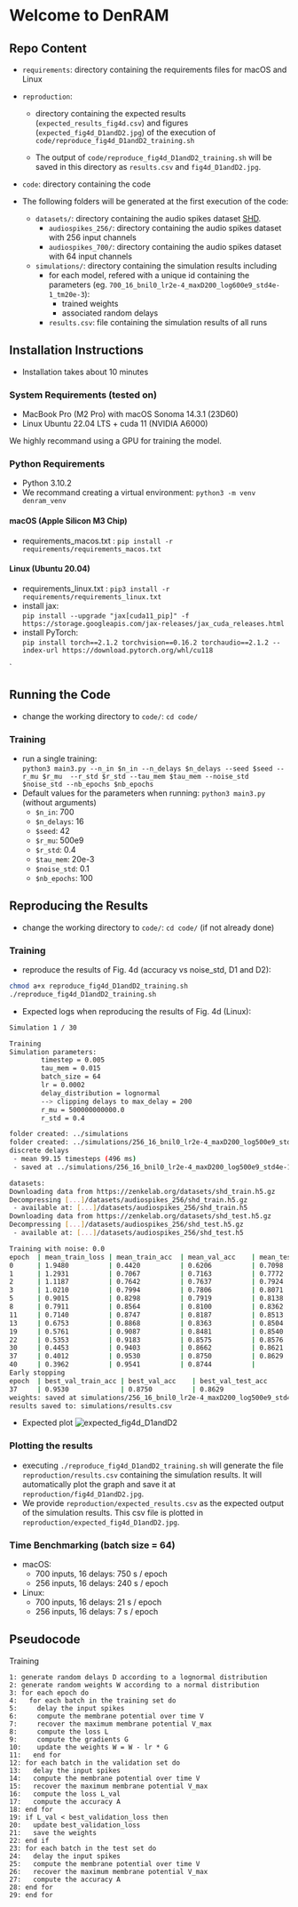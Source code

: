 # Welcome to DenRAM

## Repo Content

- `requirements`: directory containing the requirements files for macOS and
  Linux
- `reproduction`: 
  - directory containing the expected results (`expected_results_fig4d.csv`) 
and figures (`expected_fig4d_D1andD2.jpg`) of the execution of `code/reproduce_fig4d_D1andD2_training.sh`
  
  - The output of `code/reproduce_fig4d_D1andD2_training.sh` will be saved in 
this directory as `results.csv` and `fig4d_D1andD2.jpg`.
- `code`: directory containing the code


- The following folders will be generated at the first execution of the code:
  - `datasets/`: directory containing the audio spikes dataset [SHD](https://zenkelab.org/resources/spiking-heidelberg-datasets-shd/).
      - `audiospikes_256/`: directory containing the audio spikes dataset with 256 
  input channels
      - `audiospikes_700/`: directory containing the audio spikes dataset with 64
  input channels
  - `simulations/`: directory containing the simulation results including
    - for each model, refered with a unique id containing the parameters
    (eg. `700_16_bnil0_lr2e-4_maxD200_log600e9_std4e-1_tm20e-3`):
      - trained weights
      - associated random delays
    - `results.csv`: file containing the simulation results of all runs

## Installation Instructions
- Installation takes about 10 minutes

### System Requirements (tested on)
- MacBook Pro (M2 Pro) with macOS Sonoma 14.3.1 (23D60)
- Linux Ubuntu 22.04 LTS + cuda 11 (NVIDIA A6000)

We highly recommand using a GPU for training the model.

### Python Requirements
- Python 3.10.2
- We recommand creating a virtual environment: `python3 -m venv denram_venv`
#### macOS (Apple Silicon M3 Chip)
- requirements_macos.txt : `pip install -r requirements/requirements_macos.txt`
#### Linux (Ubuntu 20.04)
- requirements_linux.txt : `pip3 install -r requirements/requirements_linux.txt`
- install jax: \
`pip install --upgrade "jax[cuda11_pip]" -f https://storage.googleapis.com/jax-releases/jax_cuda_releases.html`
- install PyTorch: \
`pip install torch==2.1.2 torchvision==0.16.2 torchaudio==2.1.2 --index-url https://download.pytorch.org/whl/cu118`

`
## Running the Code

- change the working directory to `code/`: `cd code/`

### Training
- run a single training: \
`python3 main3.py --n_in $n_in --n_delays $n_delays --seed $seed --r_mu $r_mu 
--r_std $r_std --tau_mem $tau_mem --noise_std $noise_std --nb_epochs $nb_epochs`
- Default values for the parameters when running: `python3 main3.py` 
(without arguments)
    - `$n_in`: 700
    - `$n_delays`: 16
    - `$seed`: 42
    - `$r_mu`: 500e9
    - `$r_std`: 0.4
    - `$tau_mem`: 20e-3
    - `$noise_std`: 0.1
    - `$nb_epochs`: 100

## Reproducing the Results

- change the working directory to `code/`: `cd code/` (if not already done)

### Training
- reproduce the results of Fig. 4d (accuracy vs noise_std, D1 and D2): 
```bash
chmod a+x reproduce_fig4d_D1andD2_training.sh
./reproduce_fig4d_D1andD2_training.sh
```
- Expected logs when reproducing the results of Fig. 4d (Linux):
```bash
Simulation 1 / 30

Training
Simulation parameters:
        timestep = 0.005
        tau_mem = 0.015
        batch_size = 64
        lr = 0.0002
        delay_distribution = lognormal
        --> clipping delays to max_delay = 200
        r_mu = 500000000000.0
        r_std = 0.4

folder created: ../simulations
folder created: ../simulations/256_16_bnil0_lr2e-4_maxD200_log500e9_std4e-1_tm15e-3/hw_aware
discrete delays
 - mean 99.15 timesteps (496 ms)
 - saved at ../simulations/256_16_bnil0_lr2e-4_maxD200_log500e9_std4e-1_tm15e-3/hw_aware/d_42.npy

datasets:
Downloading data from https://zenkelab.org/datasets/shd_train.h5.gz
Decompressing [...]/datasets/audiospikes_256/shd_train.h5.gz
 - available at: [...]/datasets/audiospikes_256/shd_train.h5
Downloading data from https://zenkelab.org/datasets/shd_test.h5.gz
Decompressing [...]/datasets/audiospikes_256/shd_test.h5.gz
 - available at: [...]/datasets/audiospikes_256/shd_test.h5

Training with noise: 0.0
epoch  | mean_train_loss | mean_train_acc  | mean_val_acc    | mean_test_acc   | epoch_duration (s) 
0      | 1.9480          | 0.4420          | 0.6206          | 0.7098          | 9.78
1      | 1.2931          | 0.7067          | 0.7163          | 0.7772          | 6.69
2      | 1.1187          | 0.7642          | 0.7637          | 0.7924          | 6.76
3      | 1.0210          | 0.7994          | 0.7806          | 0.8071          | 6.78
5      | 0.9015          | 0.8298          | 0.7919          | 0.8138          | 6.82
8      | 0.7911          | 0.8564          | 0.8100          | 0.8362          | 6.83
11     | 0.7140          | 0.8747          | 0.8187          | 0.8513          | 6.82
13     | 0.6753          | 0.8868          | 0.8363          | 0.8504          | 6.83
19     | 0.5761          | 0.9087          | 0.8481          | 0.8540          | 6.76
22     | 0.5353          | 0.9183          | 0.8575          | 0.8576          | 6.78
30     | 0.4453          | 0.9403          | 0.8662          | 0.8621          | 6.79
37     | 0.4012          | 0.9530          | 0.8750          | 0.8629          | 6.78
40     | 0.3962          | 0.9541          | 0.8744          |                 | 6.78
Early stopping
epoch  | best_val_train_acc | best_val_acc    | best_val_test_acc
37     | 0.9530             | 0.8750          | 0.8629
weights: saved at simulations/256_16_bnil0_lr2e-4_maxD200_log500e9_std4e-1_tm15e-3/hw_aware/w_42.npy
results saved to: simulations/results.csv

```
- Expected plot 
![expected_fig4d_D1andD2](reproduction/expected_fig4d_D1andD2.jpg)

### Plotting the results
- executing `./reproduce_fig4d_D1andD2_training.sh` will generate the file 
`reproduction/results.csv` containing the simulation results. It will 
automatically plot the graph and save it at `reproduction/fig4d_D1andD2.jpg`.
- We provide `reproduction/expected_results.csv` as the expected output of the simulation results.
This csv file is plotted in `reproduction/expected_fig4d_D1andD2.jpg`.

### Time Benchmarking (batch size = 64)
- macOS: 
  - 700 inputs, 16 delays: 750 s / epoch 
  - 256 inputs, 16 delays: 240 s / epoch
- Linux: 
  - 700 inputs, 16 delays: 21 s / epoch 
  - 256 inputs, 16 delays: 7 s / epoch


## Pseudocode
Training
```
1: generate random delays D according to a lognormal distribution
2: generate random weights W according to a normal distribution
3: for each epoch do
4:   for each batch in the training set do
5:     delay the input spikes
6:     compute the membrane potential over time V
7:     recover the maximum membrane potential V_max
8:     compute the loss L
9:     compute the gradients G
10:    update the weights W = W - lr * G
11:   end for
12: for each batch in the validation set do
13:   delay the input spikes
14:   compute the membrane potential over time V
15:   recover the maximum membrane potential V_max
16:   compute the loss L_val
17:   compute the accuracy A
18: end for
19: if L_val < best_validation_loss then
20:   update best_validation_loss
21:   save the weights
22: end if
23: for each batch in the test set do
24:   delay the input spikes
25:   compute the membrane potential over time V
26:   recover the maximum membrane potential V_max
27:   compute the accuracy A
28: end for
29: end for
```
